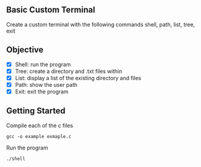 ## Basic Custom Terminal
Create a custom terminal with the following commands shell, path, list, tree, exit

## Objective
- [x] Shell: run the program
- [x] Tree: create a directory and .txt files within
- [x] List: display a list of the existing directory and files
- [x] Path: show the user path
- [x] Exit: exit the program

## Getting Started
Compile each of the c files
```
gcc -o example exmaple.c
```

Run the program
```
./shell
```
